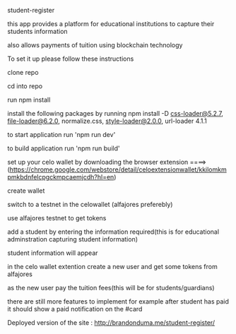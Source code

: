 student-register

this app provides a platform for educational institutions to capture their students information 

also allows payments of tuition using blockchain technology 

To set it up please follow these instructions 

clone repo 

cd into repo

run npm install

install the following packages by running npm install -D css-loader@5.2.7, file-loader@6.2.0, normalize.css, style-loader@2.0.0, url-loader 4.1.1

to start application run 'npm run dev'

to build application run 'npm run build'

set up your celo wallet by downloading the browser extension  ====>  (https://chrome.google.com/webstore/detail/celoextensionwallet/kkilomkmpmkbdnfelcpgckmpcaemjcdh?hl=en) 

create wallet

switch to a testnet in the celowallet (alfajores preferebly)

use alfajores testnet to get tokens 

add a student by entering the information required(this is for educational adminstration capturing student information)

student information will appear 

in the celo wallet extention create a new user and get some tokens from alfajores 

as the new user pay the tuition fees(this will be for students/guardians)

there are still more features to implement for example after student has paid it should show a paid notification on the #card 

Deployed version of the site : http://brandonduma.me/student-register/
